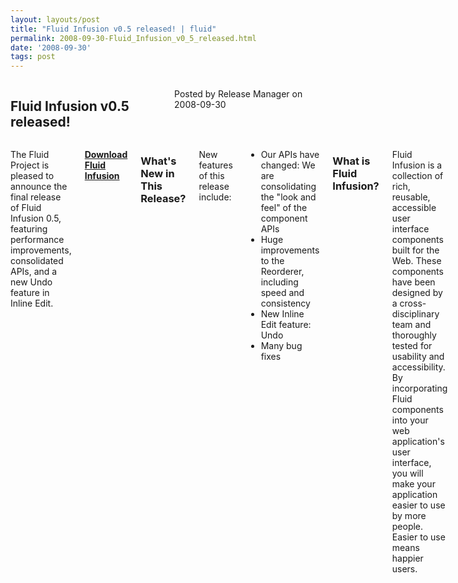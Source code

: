 ```yaml
---
layout: layouts/post
title: "Fluid Infusion v0.5 released! | fluid"
permalink: 2008-09-30-Fluid_Infusion_v0_5_released.html
date: '2008-09-30'
tags: post
---
```

<section class="row">
   <div class="medium-6 columns">
      <h2 class="fluid-web-emphasized-text">Fluid Infusion v0.5 released!</h2>
      <p class="fluid-web-news-post-meta">
         Posted by Release Manager on 2008-09-30
      </p>
   </div>
   <div class="medium-6 columns">
      <p>The Fluid Project is pleased to announce the final release of Fluid Infusion 0.5,
       featuring performance improvements, consolidated APIs, and a new Undo feature in Inline Edit.</p>
      <p><strong> <a href="https://github.com/fluid-project/infusion">Download Fluid Infusion</a> </strong></p>
      <h3>What&#39;s New in This Release?</strong></h3>
      <p>New features of this release include:</p>
      <ul>
         <li>Our APIs have changed: We are consolidating the &quot;look and feel&quot; of the component APIs</li>
         <li>Huge improvements to the Reorderer, including speed and consistency</li>
         <li>New Inline Edit feature: Undo</li>
         <li>Many bug fixes</li>
      </ul>
      <h3>What is Fluid Infusion?</h3>
      <p>Fluid Infusion is a collection of rich, reusable, accessible user interface components built for the Web.
       These components have been designed by a cross-disciplinary team and thoroughly tested for usability and
        accessibility. By incorporating Fluid components into your web application&#39;s user interface, you will
         make your application easier to use by more people. Easier to use means happier users.</p>
   </div>
</section>

